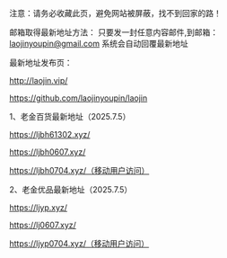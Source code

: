 注意：请务必收藏此页，避免网站被屏蔽，找不到回家的路！

邮箱取得最新地址方法：
只要发一封任意内容邮件,到邮箱：laojinyoupin@gmail.com 系统会自动回覆最新地址

最新地址发布页：

http://laojin.vip/

https://github.com/laojinyoupin/laojin

1、老金百货最新地址（2025.7.5）

https://ljbh61302.xyz/

https://ljbh0607.xyz/

https://ljbh0704.xyz/（移动用户访问）


2、老金优品最新地址（2025.7.5）

https://ljyp.xyz/

https://lj0607.xyz/

https://ljyp0704.xyz/（移动用户访问）




